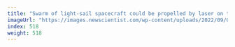 ```yaml
---
title: "Swarm of light-sail spacecraft could be propelled by laser on the moon"
imageUrl: "https://images.newscientist.com/wp-content/uploads/2022/09/06174711/SEI_123297727.jpg?width=600"
index: 518
weight: 518
---
```

